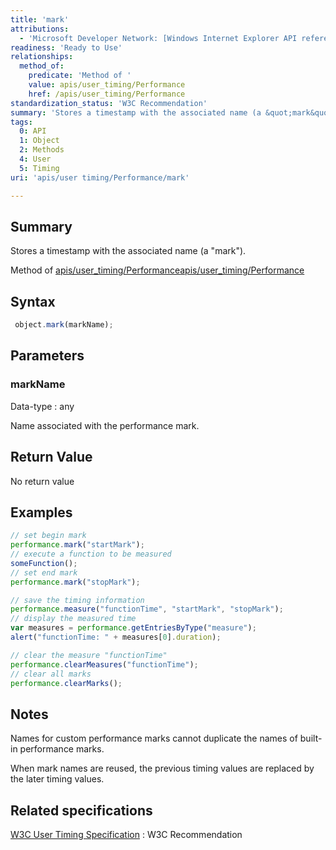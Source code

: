 ```yaml
---
title: 'mark'
attributions:
  - 'Microsoft Developer Network: [Windows Internet Explorer API reference Article](http://msdn.microsoft.com/en-us/library/ie/hh828809%28v=vs.85%29.aspx)'
readiness: 'Ready to Use'
relationships:
  method_of:
    predicate: 'Method of '
    value: apis/user_timing/Performance
    href: /apis/user_timing/Performance
standardization_status: 'W3C Recommendation'
summary: 'Stores a timestamp with the associated name (a &quot;mark&quot;).'
tags:
  0: API
  1: Object
  2: Methods
  4: User
  5: Timing
uri: 'apis/user timing/Performance/mark'

---
```

## Summary

Stores a timestamp with the associated name (a &quot;mark&quot;).

Method of [apis/user\_timing/Performance](/apis/user_timing/Performance)[apis/user\_timing/Performance](/apis/user_timing/Performance)

## Syntax

``` js
 object.mark(markName);
```

## Parameters

### markName

 Data-type
:   any

 Name associated with the performance mark.

## Return Value

No return value

## Examples

``` js
// set begin mark
performance.mark("startMark");
// execute a function to be measured
someFunction();
// set end mark
performance.mark("stopMark");

// save the timing information
performance.measure("functionTime", "startMark", "stopMark");
// display the measured time
var measures = performance.getEntriesByType("measure");
alert("functionTime: " + measures[0].duration);

// clear the measure "functionTime"
performance.clearMeasures("functionTime");
// clear all marks
performance.clearMarks();
```

## Notes

Names for custom performance marks cannot duplicate the names of built-in performance marks.

When mark names are reused, the previous timing values are replaced by the later timing values.

## Related specifications

[W3C User Timing Specification](http://www.w3.org/TR/user-timing/)
:   W3C Recommendation
